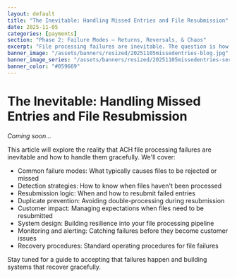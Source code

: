 ```yaml
---
layout: default
title: "The Inevitable: Handling Missed Entries and File Resubmission"
date: 2025-11-05
categories: [payments]
section: "Phase 2: Failure Modes — Returns, Reversals, & Chaos"
excerpt: "File processing failures are inevitable. The question is how quickly and gracefully you can recover and resubmit."
banner_image: "/assets/banners/resized/20251105missedentries-blog.jpg"
banner_image_series: "/assets/banners/resized/20251105missedentries-series.jpg"
banner_color: "#059669"
---
```


# The Inevitable: Handling Missed Entries and File Resubmission

*Coming soon...*

This article will explore the reality that ACH file processing failures are inevitable and how to handle them gracefully. We'll cover:

- Common failure modes: What typically causes files to be rejected or missed
- Detection strategies: How to know when files haven't been processed
- Resubmission logic: When and how to resubmit failed entries
- Duplicate prevention: Avoiding double-processing during resubmission
- Customer impact: Managing expectations when files need to be resubmitted
- System design: Building resilience into your file processing pipeline
- Monitoring and alerting: Catching failures before they become customer issues
- Recovery procedures: Standard operating procedures for file failures

Stay tuned for a guide to accepting that failures happen and building systems that recover gracefully.

